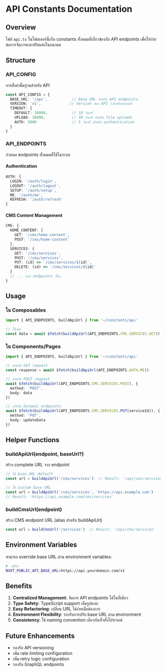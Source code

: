 # API Constants Documentation

## Overview

ไฟล์ `api.ts` ในโฟลเดอร์นี้เก็บ constants ทั้งหมดที่เกี่ยวข้องกับ API endpoints เพื่อให้ง่ายต่อการจัดการและปรับแต่งในอนาคต

## Structure

### API_CONFIG
การตั้งค่าพื้นฐานสำหรับ API

```typescript
const API_CONFIG = {
  BASE_URL: '/api',           // Base URL สำหรับ API endpoints
  VERSION: 'v1',             // Version ของ API (สำหรับอนาคต)
  TIMEOUT: {
    DEFAULT: 10000,           // 10 วินาที
    UPLOAD: 30000,            // 30 วินาที สำหรับ file uploads
    AUTH: 5000                // 5 วินาที สำหรับ authentication
  }
}
```

### API_ENDPOINTS
กำหนด endpoints ทั้งหมดที่ใช้ในระบบ

#### Authentication
```typescript
AUTH: {
  LOGIN: '/auth/login',
  LOGOUT: '/auth/logout',
  SETUP: '/auth/setup',
  ME: '/auth/me',
  REFRESH: '/auth/refresh'
}
```

#### CMS Content Management
```typescript
CMS: {
  HOME_CONTENT: {
    GET: '/cms/home-content',
    POST: '/cms/home-content'
  },
  SERVICES: {
    GET: '/cms/services',
    POST: '/cms/services',
    PUT: (id) => `/cms/services/${id}`,
    DELETE: (id) => `/cms/services/${id}`
  }
  // ... และ endpoints อื่นๆ
}
```

## Usage

### ใน Composables
```typescript
import { API_ENDPOINTS, buildApiUrl } from '~/constants/api'

// ใช้งาน
const data = await $fetch(buildApiUrl(API_ENDPOINTS.CMS.SERVICES.GET))
```

### ใน Components/Pages
```typescript
import { API_ENDPOINTS, buildApiUrl } from '~/constants/api'

// สำหรับ GET request
const response = await $fetch(buildApiUrl(API_ENDPOINTS.AUTH.ME))

// สำหรับ POST request
await $fetch(buildApiUrl(API_ENDPOINTS.CMS.SERVICES.POST), {
  method: 'POST',
  body: data
})

// สำหรับ Dynamic endpoints
await $fetch(buildApiUrl(API_ENDPOINTS.CMS.SERVICES.PUT(serviceId)), {
  method: 'PUT',
  body: updateData
})
```

## Helper Functions

### buildApiUrl(endpoint, baseUrl?)
สร้าง complete URL จาก endpoint

```typescript
// ใช้ base URL default
const url = buildApiUrl('/cms/services')  // Result: '/api/cms/services'

// ใช้ custom base URL
const url = buildApiUrl('/cms/services', 'https://api.example.com')
// Result: 'https://api.example.com/cms/services'
```

### buildCmsUrl(endpoint)
สร้าง CMS endpoint URL (alias สำหรับ buildApiUrl)

```typescript
const url = buildCmsUrl('/services')  // Result: '/api/cms/services'
```

## Environment Variables

สามารถ override base URL ผ่าน environment variables:

```bash
# .env
NUXT_PUBLIC_API_BASE_URL=https://api.yourdomain.com/v1
```

## Benefits

1. **Centralized Management**: จัดการ API endpoints ได้ในที่เดียว
2. **Type Safety**: TypeScript support เต็มรูปแบบ
3. **Easy Refactoring**: เปลี่ยน URL ได้ง่ายเมื่อต้องการ
4. **Environment Flexibility**: รองรับการปรับ base URL ตาม environment
5. **Consistency**: ใช้ naming convention เดียวกันทั่วทั้งโปรเจกต์

## Future Enhancements

- รองรับ API versioning
- เพิ่ม rate limiting configuration
- เพิ่ม retry logic configuration
- รองรับ GraphQL endpoints